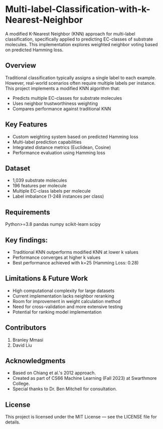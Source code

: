 # Multi-label-Classification-with-k-Nearest-Neighbor
A modified K-Nearest Neighbor (KNN) approach for multi-label classification, specifically applied to predicting EC-classes of substrate molecules. This implementation explores weighted neighbor voting based on predicted Hamming loss.

## Overview
Traditional classification typically assigns a single label to each example. However, real-world scenarios often require multiple labels per instance. This project implements a modified KNN algorithm that:
- Predicts multiple EC-classes for substrate molecules
- Uses neighbor trustworthiness weighting
- Compares performance against traditional KNN

## Key Features
- Custom weighting system based on predicted Hamming loss
- Multi-label prediction capabilities
- Integrated distance metrics (Euclidean, Cosine)
- Performance evaluation using Hamming loss

## Dataset
- 1,039 substrate molecules
- 196 features per molecule
- Multiple EC-class labels per molecule
- Label imbalance (1-248 instances per class)

## Requirements
Python>=3.8
pandas
numpy
scikit-learn
scipy

## Key findings:
- Traditional KNN outperforms modified KNN at lower k values
- Performance converges at higher k values
- Best performance achieved with k=25 (Hamming Loss: 0.28)

## Limitations & Future Work
- High computational complexity for large datasets
- Current implementation lacks neighbor reranking
- Room for improvement in weight calculation method
- Need for cross-validation and more extensive testing
- Potential for ranking model implementation

## Contributors
1. Branley Mmasi
2. David Liu

## Acknowledgments
- Based on Chiang et al.'s 2012 approach.
- Created as part of CS66 Machine Learning (Fall 2023) at Swarthmore College.
- Special thanks to Dr. Ben Mitchell for consultation. 

## License
This project is licensed under the MIT License — see the LICENSE file for details.
